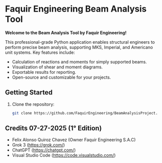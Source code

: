 # Faquir Engineering Beam Analysis Tool

**Welcome to the Beam Analysis Tool by Faquir Engineering!**

This professional-grade Python application enables structural engineers to perform precise beam analysis, supporting MKS, Imperial, and Americano unit systems. Key features include:
- Calculation of reactions and moments for simply supported beams.
- Visualization of shear and moment diagrams.
- Exportable results for reporting.
- Open-source and customizable for your projects.

## Getting Started
1. Clone the repository:
   ```bash
   git clone https://github.com/FaquirEngineering/BeamAnalysisProject.git

## Credits 07-27-2025 (1° Edition)
- Felix Alonso Quiroz Chavez (Owner Faquir Engineering S.A.C) 
- Grok 3 (https://grok.com/)
- ChatGPT (https://chatgpt.com/)
- Visual Studio Code (https://code.visualstudio.com/)
